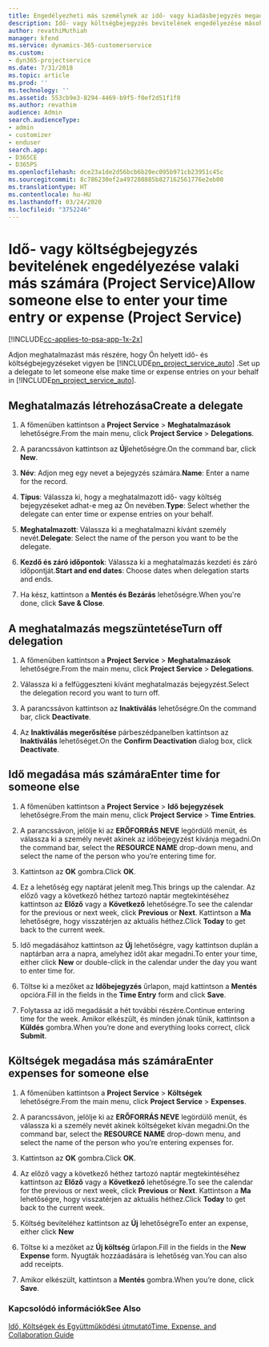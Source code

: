 ```yaml
---
title: Engedélyezheti más személynek az idő- vagy kiadásbejegyzés megadását
description: Idő- vagy költségbejegyzés bevitelének engedélyezése másoknak a Project Service szolgáltatásban
author: revathiMuthiah
manager: kfend
ms.service: dynamics-365-customerservice
ms.custom:
- dyn365-projectservice
ms.date: 7/31/2018
ms.topic: article
ms.prod: ''
ms.technology: ''
ms.assetid: 553cb9e3-8294-4469-b9f5-f0ef2d51f1f0
ms.author: revathim
audience: Admin
search.audienceType:
- admin
- customizer
- enduser
search.app:
- D365CE
- D365PS
ms.openlocfilehash: dce23a1de2d56bcb6b20ec095b971cb23951c45c
ms.sourcegitcommit: 8c786230ef2a497280885b827162561776e2eb00
ms.translationtype: HT
ms.contentlocale: hu-HU
ms.lasthandoff: 03/24/2020
ms.locfileid: "3752246"
---
```

# <a name="allow-someone-else-to-enter-your-time-entry-or-expense-project-service"></a><span data-ttu-id="1ebe8-103">Idő- vagy költségbejegyzés bevitelének engedélyezése valaki más számára (Project Service)</span><span class="sxs-lookup"><span data-stu-id="1ebe8-103">Allow someone else to enter your time entry or expense (Project Service)</span></span>

[!INCLUDE[cc-applies-to-psa-app-1x-2x](../includes/cc-applies-to-psa-app-1x-2x.md)]

<span data-ttu-id="1ebe8-104">Adjon meghatalmazást más részére, hogy Ön helyett idő- és költségbejegyzéseket vigyen be [!INCLUDE[pn_project_service_auto](../includes/pn-project-service-auto.md)] .</span><span class="sxs-lookup"><span data-stu-id="1ebe8-104">Set up a delegate to let someone else make time or expense entries on your behalf in [!INCLUDE[pn_project_service_auto](../includes/pn-project-service-auto.md)].</span></span>  
  
## <a name="create-a-delegate"></a><span data-ttu-id="1ebe8-105">Meghatalmazás létrehozása</span><span class="sxs-lookup"><span data-stu-id="1ebe8-105">Create a delegate</span></span>  
  
1.  <span data-ttu-id="1ebe8-106">A főmenüben kattintson a **Project Service** > **Meghatalmazások** lehetőségre.</span><span class="sxs-lookup"><span data-stu-id="1ebe8-106">From the main menu, click **Project Service** > **Delegations**.</span></span>  
  
2.  <span data-ttu-id="1ebe8-107">A parancssávon kattintson az **Új**lehetőségre.</span><span class="sxs-lookup"><span data-stu-id="1ebe8-107">On the command bar, click **New**.</span></span>  
  
3. <span data-ttu-id="1ebe8-108">**Név**: Adjon meg egy nevet a bejegyzés számára.</span><span class="sxs-lookup"><span data-stu-id="1ebe8-108">**Name**: Enter a name for the record.</span></span>  
  
4. <span data-ttu-id="1ebe8-109">**Típus**: Válassza ki, hogy a meghatalmazott idő- vagy költség bejegyzéseket adhat-e meg az Ön nevében.</span><span class="sxs-lookup"><span data-stu-id="1ebe8-109">**Type**: Select whether the delegate can enter time or expense entries on your behalf.</span></span>  
  
5. <span data-ttu-id="1ebe8-110">**Meghatalmazott**: Válassza ki a meghatalmazni kívánt személy nevét.</span><span class="sxs-lookup"><span data-stu-id="1ebe8-110">**Delegate**: Select the name of the person you want to be the delegate.</span></span>  
  
6. <span data-ttu-id="1ebe8-111">**Kezdő és záró időpontok**: Válassza ki a meghatalmazás kezdeti és záró időpontját.</span><span class="sxs-lookup"><span data-stu-id="1ebe8-111">**Start and end dates**: Choose dates when delegation starts and ends.</span></span>  
  
7.  <span data-ttu-id="1ebe8-112">Ha kész, kattintson a **Mentés és Bezárás** lehetőségre.</span><span class="sxs-lookup"><span data-stu-id="1ebe8-112">When you're done, click **Save & Close**.</span></span>  
  
## <a name="turn-off-delegation"></a><span data-ttu-id="1ebe8-113">A meghatalmazás megszüntetése</span><span class="sxs-lookup"><span data-stu-id="1ebe8-113">Turn off delegation</span></span>  
  
1.  <span data-ttu-id="1ebe8-114">A főmenüben kattintson a **Project Service** > **Meghatalmazások** lehetőségre.</span><span class="sxs-lookup"><span data-stu-id="1ebe8-114">From the main menu, click **Project Service** > **Delegations**.</span></span>  
  
2.  <span data-ttu-id="1ebe8-115">Válassza ki a felfüggeszteni kívánt meghatalmazás bejegyzést.</span><span class="sxs-lookup"><span data-stu-id="1ebe8-115">Select the delegation record you want to turn off.</span></span>  
  
3.  <span data-ttu-id="1ebe8-116">A parancssávon kattintson az **Inaktiválás** lehetőségre.</span><span class="sxs-lookup"><span data-stu-id="1ebe8-116">On the command bar, click **Deactivate**.</span></span>  
  
4.  <span data-ttu-id="1ebe8-117">Az **Inaktiválás megerősítése** párbeszédpanelben kattintson az **Inaktiválás** lehetőséget.</span><span class="sxs-lookup"><span data-stu-id="1ebe8-117">On the **Confirm Deactivation** dialog box, click **Deactivate**.</span></span>  
  
## <a name="enter-time-for-someone-else"></a><span data-ttu-id="1ebe8-118">Idő megadása más számára</span><span class="sxs-lookup"><span data-stu-id="1ebe8-118">Enter time for someone else</span></span>  
  
1.  <span data-ttu-id="1ebe8-119">A főmenüben kattintson a **Project Service** > **Idő bejegyzések** lehetőségre.</span><span class="sxs-lookup"><span data-stu-id="1ebe8-119">From the main menu, click **Project Service** > **Time Entries**.</span></span>  
  
2.  <span data-ttu-id="1ebe8-120">A parancssávon, jelölje ki az **ERŐFORRÁS NEVE** legördülő menüt, és válassza ki a személy nevét akinek az időbejegyzést kívánja megadni.</span><span class="sxs-lookup"><span data-stu-id="1ebe8-120">On the command bar, select the **RESOURCE NAME** drop-down menu, and select the name of the person who you’re entering time for.</span></span>  
  
3.  <span data-ttu-id="1ebe8-121">Kattintson az **OK** gombra.</span><span class="sxs-lookup"><span data-stu-id="1ebe8-121">Click **OK**.</span></span>  
  
4.  <span data-ttu-id="1ebe8-122">Ez a lehetőség egy naptárat jelenít meg.</span><span class="sxs-lookup"><span data-stu-id="1ebe8-122">This brings up the calendar.</span></span> <span data-ttu-id="1ebe8-123">Az előző vagy a következő héthez tartozó naptár megtekintéséhez kattintson az **Előző** vagy a **Következő** lehetőségre.</span><span class="sxs-lookup"><span data-stu-id="1ebe8-123">To see the calendar for the previous or next week, click **Previous** or **Next**.</span></span> <span data-ttu-id="1ebe8-124">Kattintson a **Ma** lehetőségre, hogy visszatérjen az aktuális héthez.</span><span class="sxs-lookup"><span data-stu-id="1ebe8-124">Click **Today** to get back to the current week.</span></span>  
  
5.  <span data-ttu-id="1ebe8-125">Idő megadásához kattintson az **Új** lehetőségre, vagy kattintson duplán a naptárban arra a napra, amelyhez időt akar megadni.</span><span class="sxs-lookup"><span data-stu-id="1ebe8-125">To enter your time, either click **New** or double-click in the calendar under the day you want to enter time for.</span></span>  
  
6.  <span data-ttu-id="1ebe8-126">Töltse ki a mezőket az **Időbejegyzés** űrlapon, majd kattintson a **Mentés** opcióra.</span><span class="sxs-lookup"><span data-stu-id="1ebe8-126">Fill in the fields in the **Time Entry** form and click **Save**.</span></span>  
  
7.  <span data-ttu-id="1ebe8-127">Folytassa az idő megadását a hét további részére.</span><span class="sxs-lookup"><span data-stu-id="1ebe8-127">Continue entering time for the week.</span></span> <span data-ttu-id="1ebe8-128">Amikor elkészült, és minden jónak tűnik, kattintson a **Küldés** gombra.</span><span class="sxs-lookup"><span data-stu-id="1ebe8-128">When you’re done and everything looks correct, click **Submit**.</span></span>  
  
## <a name="enter-expenses-for-someone-else"></a><span data-ttu-id="1ebe8-129">Költségek megadása más számára</span><span class="sxs-lookup"><span data-stu-id="1ebe8-129">Enter expenses for someone else</span></span>  
  
1.  <span data-ttu-id="1ebe8-130">A főmenüben kattintson a **Project Service** > **Költségek** lehetőségre.</span><span class="sxs-lookup"><span data-stu-id="1ebe8-130">From the main menu, click **Project Service** > **Expenses**.</span></span>  
  
2.  <span data-ttu-id="1ebe8-131">A parancssávon, jelölje ki az **ERŐFORRÁS NEVE** legördülő menüt, és válassza ki a személy nevét akinek költségeket kíván megadni.</span><span class="sxs-lookup"><span data-stu-id="1ebe8-131">On the command bar, select the **RESOURCE NAME** drop-down menu, and select the name of the person who you’re entering expenses for.</span></span>  
  
3.  <span data-ttu-id="1ebe8-132">Kattintson az **OK** gombra.</span><span class="sxs-lookup"><span data-stu-id="1ebe8-132">Click **OK**.</span></span>  
  
4.  <span data-ttu-id="1ebe8-133">Az előző vagy a következő héthez tartozó naptár megtekintéséhez kattintson az **Előző** vagy a **Következő** lehetőségre.</span><span class="sxs-lookup"><span data-stu-id="1ebe8-133">To see the calendar for the previous or next week, click **Previous** or **Next**.</span></span> <span data-ttu-id="1ebe8-134">Kattintson a **Ma** lehetőségre, hogy visszatérjen az aktuális héthez.</span><span class="sxs-lookup"><span data-stu-id="1ebe8-134">Click **Today** to get back to the current week.</span></span>  
  
5.  <span data-ttu-id="1ebe8-135">Költség beviteléhez kattintson az **Új** lehetőségre</span><span class="sxs-lookup"><span data-stu-id="1ebe8-135">To enter an expense, either click **New**</span></span>  
  
6.  <span data-ttu-id="1ebe8-136">Töltse ki a mezőket az **Új költség** űrlapon.</span><span class="sxs-lookup"><span data-stu-id="1ebe8-136">Fill in the fields in the **New Expense** form.</span></span> <span data-ttu-id="1ebe8-137">Nyugták hozzáadására is lehetőség van.</span><span class="sxs-lookup"><span data-stu-id="1ebe8-137">You can also add receipts.</span></span>  
  
7.  <span data-ttu-id="1ebe8-138">Amikor elkészült, kattintson a **Mentés** gombra.</span><span class="sxs-lookup"><span data-stu-id="1ebe8-138">When you’re done, click **Save**.</span></span>  
  
### <a name="see-also"></a><span data-ttu-id="1ebe8-139">Kapcsolódó információk</span><span class="sxs-lookup"><span data-stu-id="1ebe8-139">See Also</span></span>  
 [<span data-ttu-id="1ebe8-140">Idő, Költségek és Együttműködési útmutató</span><span class="sxs-lookup"><span data-stu-id="1ebe8-140">Time, Expense, and Collaboration Guide</span></span>](../project-service/time-expense-collaboration-guide.md)
